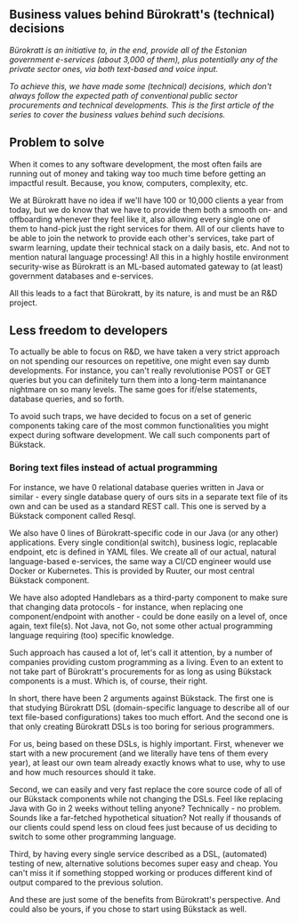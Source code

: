 ## Business values behind Bürokratt's (technical) decisions

_Bürokratt is an initiative to, in the end, provide all of the Estonian government e-services (about 3,000 of them), plus potentially any of the private sector ones, via both text-based and voice input._

_To achieve this, we have made some (technical) decisions, which don't always follow the expected path of conventional public sector procurements and technical developments. This is the first article of the series to cover the business values behind such decisions._



## Problem to solve

When it comes to any software development, the most often fails are running out of money and taking way too much time  before getting an impactful result. Because, you know, computers, complexity, etc.


We at Bürokratt have no idea if we'll have 100 or 10,000 clients a year from today, but we do know that we have to provide them both a smooth on- and offboarding whenever they feel like it, also allowing every single one of them to hand-pick just the right services for them. All of our clients have to be able to join the network to provide each other's services, take part of swarm learning, update their technical stack on a daily basis, etc. And not to mention natural language processing! All this in a highly hostile environment security-wise as Bürokratt is an ML-based automated gateway to (at least) government databases and e-services.

All this leads to a fact that Bürokratt, by its nature, is and must be an R&D project.

## Less freedom to developers

To actually be able to focus on R&D, we have taken a very strict approach on not spending our resources on repetitive, one might even say dumb developments. For instance, you can't really revolutionise POST or GET queries but you can definitely turn them into a long-term maintanance nightmare on so many levels. The same goes for if/else statements, database queries, and so forth.

To avoid such traps, we have decided to focus on a set of generic components taking care of the most common functionalities you might expect during software development. We call such components part of Bükstack.

### Boring text files instead of actual programming

For instance, we have 0 relational database queries written in Java or similar - every single database query of ours sits in a separate text file of its own and can be used as a standard REST call. This one is served by a Bükstack component called Resql.

We also have 0 lines of Bürokratt-specific code in our Java (or any other) applications. Every single condition(al switch), business logic, replacable endpoint, etc is defined in YAML files. We create all of our actual, natural language-based e-services, the same way a CI/CD engineer would use Docker or Kubernetes. This is provided by Ruuter, our most central Bükstack component.

We have also adopted Handlebars as a third-party component to make sure that changing data protocols - for instance, when replacing one component/endpoint with another - could be done easily on a level of, once again, text file(s). Not Java, not Go, not some other actual programming language requiring (too) specific knowledge.


Such approach has caused a lot of, let's call it attention, by a number of companies providing custom programming as a living. Even to an extent to not take part of Bürokratt's procurements for as long as using Bükstack components is a must. Which is, of course, their right.

In short, there have been 2 arguments against Bükstack. The first one is that studying Bürokratt DSL (domain-specific language to describe all of our text file-based configurations) takes too much effort. And the second one is that only creating Bürokratt DSLs is too boring for serious programmers.

For us, being based on these DSLs, is highly important. First, whenever we start with a new procurement (and we literally have tens of them every year), at least our own team already exactly knows what to use, why to use and how much resources should it take.

Second, we can easily and very fast replace the core source code of all of our Bükstack components while not changing the DSLs. Feel like replacing Java with Go in 2 weeks without telling anyone? Technically - no problem. Sounds like a far-fetched hypothetical situation? Not really if thousands of our clients could spend less on cloud fees just because of us deciding to switch to some other programming language.

Third, by having every single service described as a DSL, (automated) testing of new, alternative solutions becomes super easy and cheap. You can't miss it if something stopped working or produces different kind of output compared to the previous solution.

And these are just some of the benefits from Bürokratt's perspective. And could also be yours, if you chose to start using Bükstack as well.
